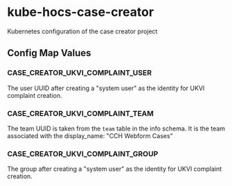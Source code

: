 # kube-hocs-case-creator
Kubernetes configuration of the case creator project

## Config Map Values

### CASE_CREATOR_UKVI_COMPLAINT_USER
The user UUID after creating a "system user" as the identity for UKVI complaint creation.

### CASE_CREATOR_UKVI_COMPLAINT_TEAM
The team UUID is taken from the `team` table in the info schema. It is the team associated with the display_name: "CCH Webform Cases"

### CASE_CREATOR_UKVI_COMPLAINT_GROUP
The group after creating a "system user" as the identity for UKVI complaint creation.
